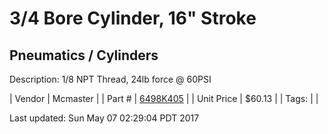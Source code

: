 # 3/4 Bore Cylinder, 16" Stroke
## Pneumatics / Cylinders
Description: 	1/8 NPT Thread, 24lb force @ 60PSI 

| Vendor | Mcmaster | 
| Part # | [6498K405](https://www.mcmaster.com/#6498K405) | 
| Unit Price | $60.13 | 
| Tags: |  | 

Last updated: Sun May 07 02:29:04 PDT 2017
